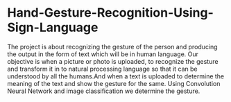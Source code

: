 # Hand-Gesture-Recognition-Using-Sign-Language

The project is about recognizing  the gesture of the person and producing the output in the form of text which will be in human language.
Our objective is when a picture or photo is uploaded, to recognize the gesture and transform it in to natural processing language so that it can be understood by all the humans.And when a text is uploaded to determine the meaning of the text and show the gesture for the same.
Using Convolution Neural Network and image classification we determine the gesture.
